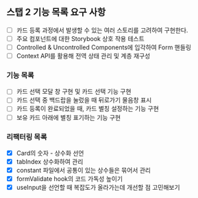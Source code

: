 ## 스탭 2 기능 목록 요구 사항

- [ ] 카드 등록 과정에서 발생할 수 있는 여러 스토리를 고려하여 구현한다.
- [ ] 주요 컴포넌트에 대한 Storybook 상호 작용 테스트
- [ ] Controlled & Uncontrolled Components에 입각하여 Form 핸들링
- [ ] Context API를 활용해 전역 상태 관리 및 계층 재구성

### 기능 목록

- [ ] 카드 선택 모달 창 구현 및 카드 선택 기능 구현
- [ ] 카드 선택 중 백드랍을 눌렀을 때 뒤로가기 물음창 표시
- [ ] 카드 등록이 완료되었을 때, 카드 별칭 설정하는 기능 구현
- [ ] 보유 카드 아래에 별칭 표기하는 기능 구현

### 리팩터링 목록

- [x] Card의 숫자 - 상수화 선언
- [x] tabIndex 상수화하여 관리
- [x] constant 파일에서 공통이 있는 상수들은 묶어서 관리
- [x] formValidate hook의 코드 가독성 높이기
- [x] useInput을 선언할 때 복잡도가 올라가는데 개선할 점 고민해보기

<!--
- [ ] 404 페이지 신경쓰기
- [ ] 네트워크 환경 고려하여 online, offline에 따라 이벤트 설정하기
-->
